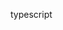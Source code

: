 <!--
 * @Author: rj
 * @LastEditors: rj
 * @Date: 2023-03-02 09:24:03
 * @LastEditTime: 2023-03-02 09:24:22
-->
typescript